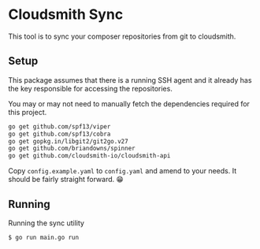 Cloudsmith Sync
===============

This tool is to sync your composer repositories from git to cloudsmith.

## Setup

This package assumes that there is a running SSH agent and it already has the key
responsible for accessing the repositories.

You may or may not need to manually fetch the dependencies required for this project.

```bash
go get github.com/spf13/viper
go get github.com/spf13/cobra
go get gopkg.in/libgit2/git2go.v27
go get github.com/briandowns/spinner
go get github.com/cloudsmith-io/cloudsmith-api
```

Copy `config.example.yaml` to `config.yaml` and amend to your needs. It should be fairly straight forward. 😁

## Running

Running the sync utility
```bash
$ go run main.go run
```
